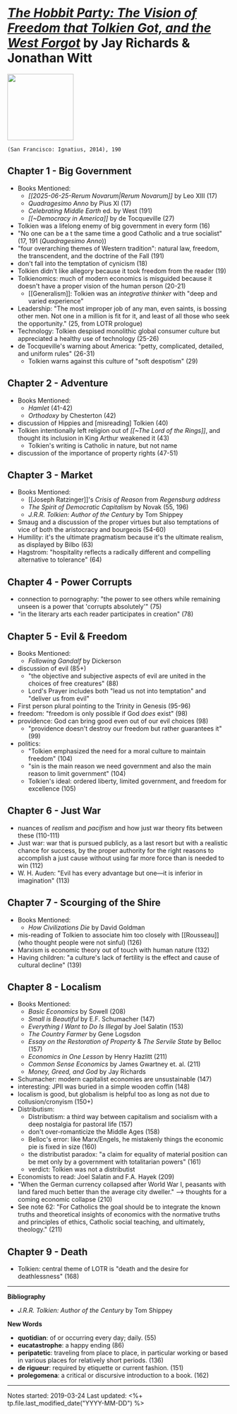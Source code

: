 # [*The Hobbit Party: The Vision of Freedom that Tolkien Got, and the West Forgot*](https://www.ignatius.com/The-Hobbit-Party-P1096.aspx) by Jay Richards & Jonathan Witt

<img src="https://www.ignatius.com/GetImage.ashx?Path=%7e%2fAssets%2fProductImages%2fHOBPH.jpg&maintainAspectRatio=true" width=150>

`(San Francisco: Ignatius, 2014), 190`

## Chapter 1 - Big Government
- Books Mentioned:
  - *[[2025-06-25-Rerum Novarum|Rerum Novarum]]* by Leo XIII (17)
  - *Quadragesimo Anno* by Pius XI (17)
  - *Celebrating Middle Earth* ed. by West (191)
  - *[[~Democracy in America]]* by de Tocqueville (27)
- Tolkien was a lifelong enemy of big government in every form (16)
- "No one can be a t the same time a good Catholic and a true socialist" (17, 191 (*Quadragesimo Anno*))
- "four overarching themes of Western tradition": natural law, freedom, the transcendent, and the doctrine of the Fall (191)
- don't fall into the temptation of cynicism (18)
- Tolkien didn't like allegory because it took freedom from the reader (19)
- Tolkienomics: much of modern economics is misguided because it doesn't have a proper vision of the human person (20-21)
  - [[Generalism]]: Tolkien was an *integrative thinker* with "deep and varied experience"
- Leadership: "The most improper job of any man, even saints, is bossing other men. Not one in a million is fit for it, and least of all those who seek the opportunity." (25, from LOTR prologue)
- Technology: Tolkien despised monolithic global consumer culture but appreciated a healthy use of technology (25-26)
- de Tocqueville's warning about America: "petty, complicated, detailed, and uniform rules" (26-31)
  - Tolkien warns against this culture of "soft despotism" (29)


## Chapter 2 - Adventure
- Books Mentioned:
  - *Hamlet* (41-42)
  - *Orthodoxy* by Chesterton (42)
- discussion of Hippies and [misreading] Tolkien (40)
- Tolkien intentionally left religion out of *[[~The Lord of the Rings]]*, and thought its inclusion in King Arthur weakened it (43)
  - Tolkien's writing is Catholic in nature, but not name
- discussion of the importance of property rights (47-51)


## Chapter 3 - Market
- Books Mentioned:
  - [[Joseph Ratzinger]]'s *Crisis of Reason* from *Regensburg address*
  - *The Spirit of Democratic Capitalism* by Novak (55, 196)
  - *J.R.R. Tolkien: Author of the Century* by Tom Shippey
- Smaug and a discussion of the proper virtues but also temptations of vice of both the aristocracy and bourgeois (54-60)
- Humility: it's the ultimate pragmatism because it's the ultimate realism, as displayed by Bilbo (63)
- Hagstrom: "hospitality reflects a radically different and compelling alternative to tolerance" (64)


## Chapter 4 - Power Corrupts
- connection to pornography: "the power to see others while remaining unseen is a power that 'corrupts absolutely'" (75)
- "in the literary arts each reader participates in creation" (78)


## Chapter 5 - Evil & Freedom
- Books Mentioned:
  - *Following Gandalf* by Dickerson
- discussion of evil (85+)
  - "the objective and subjective aspects of evil are united in the choices of free creatures" (88)
  - Lord's Prayer includes both "lead us not into temptation" and "deliver us from evil"
- First person plural pointing to the Trinity in Genesis (95-96)
- freedom: "freedom is only possible if God *does* exist" (98)
- providence: God can bring good even out of our evil choices (98)
  - "providence doesn't destroy our freedom but rather guarantees it" (99)
- politics: 
  - "Tolkien emphasized the need for a moral culture to maintain freedom" (104)
  - "sin is the main reason we need government and also the main reason to limit government" (104)
  - Tolkien's ideal: ordered liberty, limited government, and freedom for excellence (105)


## Chapter 6 - Just War
- nuances of *realism* and *pacifism* and how just war theory fits between these (110-111)
- Just war: war that is pursued publicly, as a last resort but with a realistic chance for success, by the proper authority for the right reasons to accomplish a just cause without using far more force than is needed to win (112)
- W. H. Auden: "Evil has every advantage but one—it is inferior in imagination" (113)


## Chapter 7 - Scourging of the Shire
- Books Mentioned:
  - *How Civilizations Die* by David Goldman
- mis-reading of Tolkien to associate him too closely with [[Rousseau]] (who thought people were not sinful) (126)
- Marxism is economic theory out of touch with human nature (132)
- Having children: "a culture's lack of fertility is the effect and cause of cultural decline" (139)


## Chapter 8 - Localism
- Books Mentioned:
  - *Basic Economics* by Sowell (208)
  - *Small is Beautiful* by E.F. Schumacher (147)
  - *Everything I Want to Do Is Illegal* by Joel Salatin (153)
  - *The Country Farmer* by Gene Logsdon
  - *Essay on the Restoration of Property* & *The Servile State* by Belloc (157)
  - *Economics in One Lesson* by Henry Hazlitt (211)
  - *Common Sense Economics* by James Gwartney et. al. (211)
  - *Money, Greed, and God* by Jay Richards
- Schumacher: modern capitalist economies are unsustainable (147)
- interesting: JPII was buried in a simple wooden coffin (148)
- localism is good, but globalism is helpful too as long as not due to collusion/cronyism (150+)
- Distributism:
  - Distributism: a third way between capitalism and socialism with a deep nostalgia for pastoral life (157)
  - don't over-romanticize the Middle Ages (158)
  - Belloc's error: like Marx/Engels, he mistakenly things the economic pie is fixed in size (160)
  - the distributist paradox: "a claim for equality of material position can be met only by a government with totalitarian powers" (161)
  - verdict: Tolkien was not a distributist
- Economists to read: Joel Salatin and F.A. Hayek (209)
- "When the German currency collapsed after World War I, peasants with land fared much better than the average city dweller." --> thoughts for a coming economic collapse (210)
- See note 62: "For Catholics the goal should be to integrate the known truths and theoretical insights of economics with the normative truths and principles of ethics, Catholic social teaching, and ultimately, theology." (211)

## Chapter 9 - Death
- Tolkien: central theme of LOTR is "death and the desire for deathlessness" (168)

--- 

**Bibliography**

- *J.R.R. Tolkien: Author of the Century* by Tom Shippey

**New Words**

- **quotidian**: of or occurring every day; daily. (55)
- **eucatastrophe**: a happy ending (86)
- **peripatetic**: traveling from place to place, in particular working or based in various places for relatively short periods. (136)
- **de rigueur**: required by etiquette or current fashion. (151)
- **prolegomena**: a critical or discursive introduction to a book. (162)

---
Notes started: 2019-03-24
Last updated: <%+ tp.file.last_modified_date("YYYY-MM-DD") %>

